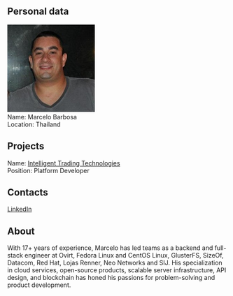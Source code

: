 ## Personal data
![marcelo barbosa photo](photo/marcelo_barbosa.jpg)  
Name:   Marcelo Barbosa  
Location: Thailand
## Projects 
Name: [Intelligent Trading Technologies](../projects/intelligent_trading_technologies.md)  
Position: Platform Developer
## Contacts
[LinkedIn](https://www.linkedin.com/in/firemanxbr/)    
## About
With 17+ years of experience, Marcelo has led teams as a backend and full-stack engineer at Ovirt, Fedora Linux and CentOS Linux, GlusterFS, SizeOf, Datacom, Red Hat, Lojas Renner, Neo Networks and SIJ. His specialization in cloud services, open-source products, scalable server infrastructure, API design, and blockchain has honed his passions for problem-solving and product development.
